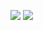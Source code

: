 ![](https://skillicons.dev/icons?i=js,html,css,sass,tailwind,python,figma)
![](https://skillicons.dev/icons?i=windows,linux,macos)
